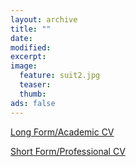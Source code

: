 ```yaml
---
layout: archive
title: ""
date: 
modified:
excerpt:
image:
  feature: suit2.jpg
  teaser:
  thumb:
ads: false
---
```


<p><a href="/misc/Abbot.CV.pdf" class="btn-inverse" target="_blank">Long Form/Academic CV</a></p>
<p><a href="/misc/Abbot.CV.pdf" class="btn-inverse" target="_blank">Short Form/Professional CV</a></p>

